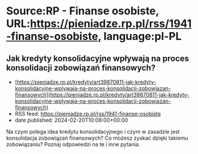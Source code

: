 # Source:RP - Finanse osobiste, URL:https://pieniadze.rp.pl/rss/1941-finanse-osobiste, language:pl-PL

## Jak kredyty konsolidacyjne wpływają na proces konsolidacji zobowiązań finansowych?
 - [https://pieniadze.rp.pl/kredyty/art39870811-jak-kredyty-konsolidacyjne-wplywaja-na-proces-konsolidacji-zobowiazan-finansowych](https://pieniadze.rp.pl/kredyty/art39870811-jak-kredyty-konsolidacyjne-wplywaja-na-proces-konsolidacji-zobowiazan-finansowych)
 - RSS feed: https://pieniadze.rp.pl/rss/1941-finanse-osobiste
 - date published: 2024-02-20T10:08:00+00:00

Na czym polega idea kredytu konsolidacyjnego i czym w zasadzie jest konsolidacja zobowiązań finansowych? Co możesz zyskać dzięki takiemu zobowiązaniu? Poznaj odpowiedzi na te i inne pytania.

